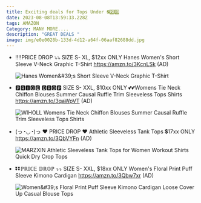 ```yaml
---
title: Exciting deals for Tops Under 💲2️⃣0️⃣
date: 2023-08-08T13:59:33.228Z
tags: AMAZON
Category: MANY MORE....
description: "GREAT DEALS "
image: img/e0e0028b-133d-4d12-a64f-06aaf82688dd.jpg
---
```

* ‼️‼️PRICE DROP ⤵️⤵️
  SIZE S- XL, $12xx ONLY 
  Hanes Women's Short Sleeve V-Neck Graphic T-Shirt
  https://amzn.to/3KcnLSk
  (AD)<!--StartFragment-->

  ![Hanes Women\&#39;s Short Sleeve V-Neck Graphic T-Shirt](https://m.media-amazon.com/images/I/71yd-zFMvkL._AC_UX679_.jpg)
* 🅿🆁🅸🅲🅴 🅳🆁🅾🅿
  SIZE S- XXL, $10xx ONLY 
  💕💕Womens Tie Neck Chiffon Blouses Summer Causal Ruffle Trim Sleeveless Tops Shirts
  https://amzn.to/3qaWpVT
  (AD)<!--StartFragment-->

  ![WIHOLL Womens Tie Neck Chiffon Blouses Summer Causal Ruffle Trim Sleeveless Tops Shirts](https://m.media-amazon.com/images/I/71Q-L8mnqqL._AC_UY741_.jpg)
* (っ◔◡◔)っ ♥ PRICE DROP ♥
  Athletic Sleeveless Tank Tops
  💲17xx ONLY
  https://amzn.to/3QbVYFn
  (AD)<!--StartFragment-->

  ![MARZXIN Athletic Sleeveless Tank Tops for Women Workout Shirts Quick Dry Crop Tops](https://m.media-amazon.com/images/I/61XI-jz+XqL._AC_UX679_.jpg)
* ⏬⏬ℙℝ𝕀ℂ𝔼 𝔻ℝ𝕆ℙ ⤵️⤵️
  SIZE S- XXL, $18xx ONLY
  Women's Floral Print Puff Sleeve Kimono Cardigan
  https://amzn.to/3Qbw7xr
  (AD)<!--StartFragment-->

  ![Women\&#39;s Floral Print Puff Sleeve Kimono Cardigan Loose Cover Up Casual Blouse Tops](https://m.media-amazon.com/images/I/810yz3XJoYS._AC_UY741_.jpg)